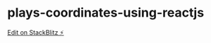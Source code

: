 # plays-coordinates-using-reactjs

[Edit on StackBlitz ⚡️](https://stackblitz.com/edit/vitejs-vite-7hzc7j)